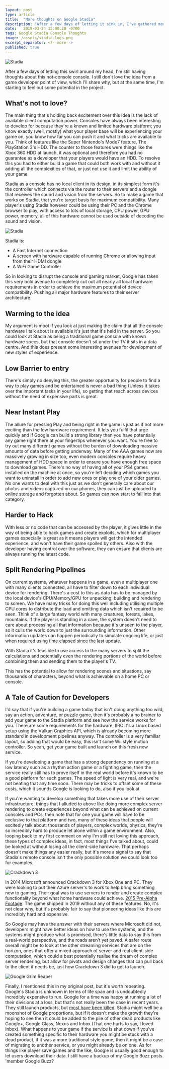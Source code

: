 ```yaml
---
layout: post
type: article
title:  "More thoughts on Google Stadia"
description: "After a few days of letting it sink in, I've gathered more thoughts on Google's not-console console. (Yes more!)"
date:   2019-03-24 15:00:20 -0700
tags: Google Stadia Console Thoughts
image: /assets/stadia-logo.png
excerpt_separator: <!--more-->
published: true
---
```

![Stadia](/assets/stadia-logo.png)

After a few days of letting this swirl around my head, I'm still having thoughts about this not-console console. I still don't love the idea from a game developer point of view, which I'll share why, but at the same time, I'm starting to feel out some potential in the project.
<!--more-->
## What's not to love?

The main thing that's holding back excitement over this idea is the lack of available client computation power. Consoles have always been interesting to develop for because they're a known and limited hardware platform; you know exactly (well, mostly) what your player base will be experiencing your game on, you know how far you can push it and what tricks are available to you. Think of features like the Super Nintendo's Mode7 feature, The PlayStation 3's HDD. The counter to those features were things like the Xbox 360 HDD at launch, it was optional and therefore you had no guarantee as a developer that your players would have an HDD. To resolve this you had to either build a game that could both work with and without it adding all the complexities of that, or just not use it and limit the ability of your game.

Stadia as a console has no local client in its design, in its simplest form it's the controller which connects via the router to their servers and a dongle that receives the sound and vision from the servers. So to make a game that works on Stadia, that you're target basis for maximum compatibility.
Many player's using Stadia however could be using their PC and the Chrome browser to play, with access to lots of local storage, CPU power, GPU power, memory, all of this hardware cannot be used outside of decoding the sound and vision.

![Stadia](/assets/controller-stadia.jpg)

Stadia is:
* A Fast Internet connection
* A screen with hardware capable of running Chrome or allowing input from their HDMI dongle
* A WiFi Game Controller

So in looking to disrupt the console and gaming market, Google has taken this very bold avenue to completely cut out all nearly all local hardware requirements in order to achieve the maximum potential of device compatibility. Pushing all major hardware features to their server architecture.

## Warming to the idea

My argument is moot if you look at just making the claim that all the console hardware I talk about is available it's just that it's held in the server. So you could look at Stadia as being a traditional game console with known hardware specs, but that console doesn't sit under the TV it sits in a data centre. And this does present some interesting avenues for development of new styles of experience.

## Low Barrier to entry

There's simply no denying this, the greater opportunity for people to find a way to play games and be entertained is never a bad thing (Unless it takes over the important tasks in your life), so getting that reach across devices without the need of expensive parts is great.

## Near Instant Play

The allure for pressing Play and being right in the game is just as if not more exciting than the low hardware requirement. It lets you fulfil that urge quickly and if Google can build a strong library then you have potentially any game right there at your fingertips whenever you want. You're free to try out many different games without the burden of downloading massive amounts of data before getting underway. Many of the AAA games now are massively growing in size too, even modern consoles require heavy management of HDD space in order to ensure you have enough free space to download games. There's no way of having all of your PS4 games installed on the machine at once, so you're left deciding which games you want to uninstall in order to add new ones or play one of your older games. No one wants to deal with this just as we don't generally care about our photos and videos captured on our phones, they can just be uploaded to online storage and forgotten about. So games can now start to fall into that category.

## Harder to Hack

With less or no code that can be accessed by the player, it gives little in the way of being able to hack games and create exploits, which for multiplayer games especially is great as it means players will get the intended experience, and won't have their game spoiled by others. Also with the developer having control over the software, they can ensure that clients are always running the latest code.

## Split Rendering Pipelines

On current systems, whatever happens in a game, even a multiplayer one with many clients connected, all have to filter down to each individual device for rendering. There's a cost to this as data has to be managed by the local device's CPU/Memory/GPU for unpacking, building and rendering to screen. We have many tricks for doing this well including utilising multiple CPU cores to distribute the load and omitting data which isn't required to be seen. Think of a large fantasy world with many creatures, forests, lakes, mountains. If the player is standing in a cave, the system doesn't need to care about processing all that information because it's unseen to the player, so it culls the world down to just the surrounding information. Other information updates can happen periodically to simulate ongoing life, or just when required using time elapsed since the last update.

With Stadia it's feasible to use access to the many servers to split the calculations and potentially even the rendering portions of the world before combining them and sending them to the player's TV.

This has the potential to allow for rendering scenes and situations, say thousands of characters, beyond what is achievable on a home PC or console.

## A Tale of Caution for Developers

I'd say that if you're building a game today that isn't doing anything too wild, say an action, adventure, or puzzle game, then it's probably a no brainer to add your game to the Stadia platform and see how the service works for you. There are some requirements for the hardware, IIRC it's a Linux based setup using the Vulkan Graphics API, which is already becoming more standard in development pipelines anyway. The controller is a very familiar layout, so adding that would be easy, this isn't some Wii style motion controller. So yeah, get your game built and launch on this fresh new service.

If you're developing a game that has a strong dependency on running at a low latency such as a rhythm action game or a fighting game, then the service really still has to prove itself in the real world before it's known to be a good platform for such games. The speed of light is very real, and we're not beating that any time soon. There may be tricks to offset some of these costs, which it sounds Google is looking to do, also if you look at

If you're wanting to develop something that takes more use of their server infrastructure, things that I alluded to above like doing more complex server rendering to create experiences beyond what can be achieved on current consoles and PCs, then note that for one your game will have to be exclusive to that platform and two, many of these ideas that people will excitedly talk about: thousands of players, complex worlds, physics, they're so incredibly hard to produce let alone within a game environment. Also, looping back to my first comment on why I'm still not loving this approach, these types of complex ideas, in fact, most things I've talked about, could be looked at without losing all the client-side hardware. That perhaps doesn't make things any easier really, but it's more a signal to say that Stadia's remote console isn't the only possible solution we could look too for examples.

![Crackdown 3](/assets/crackdown-3-logo.jpg)

In 2014 Microsoft announced Crackdown 3 for Xbox One and PC. They were looking to put their Azure server's to work to help bring something new to gaming. Their goal was to use servers to render and create complex functionality beyond what home hardware could achieve. [2015 Pre-Alpha Footage](https://youtu.be/EWANLy9TjRc?t=304). The game shipped in 2019 without any of these features. No, it's not clear why, but it's probably fair to say that pioneering ideas like this are incredibly hard and expensive.

So Google may have the answer with their servers where Microsoft did not, developers might have better ideas on how to use the systems, and the systems might produce what is promised, there's little data to say this from a real-world perspective, and the roads aren't yet paved. A safer route overall might be to look at the other streaming services that are on the horizon, ones that offer a mixed approach of server and real client-side computation, which could a best potentially realise the dream of complex server rendering, but allow for pivots and design changes that can pull back to the client if needs be, just how Crackdown 3 did to get to launch.

![Google Grim Reaper](/assets/google-grim-reaper.jpg)

Finally, I mentioned this in my original post, but it's worth repeating. Google's Stadia is unknown in terms of life span and is undoubtedly incredibly expensive to run. Google for a time was happy at running a lot of their divisions at a loss, but that's not really been the case in recent years. They still launch products, but [most have been killed](https://killedbygoogle.com/). Stadia might well be a moonshot of Google proportions, but if it doesn't make the growth they're hoping to see then it could be added to the pile of other dead products like Google+, Google Glass, Nexus and Inbox (That one hurts to say, I loved Inbox). What happens to your game if the service is shut down if you've created something specific to their hardware you might be stuck with a dead product, if it was a more traditional style game, then it might be a case of migrating to another service, or you might already be on one. As for things like player save games and the like, Google is usually good enough to let users download their data. I still have a backup of my Google Buzz posts. 'member Google Buzz?
